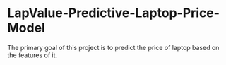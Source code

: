 # LapValue-Predictive-Laptop-Price-Model

The primary goal of this project is to predict the price of laptop based on the features of it.
